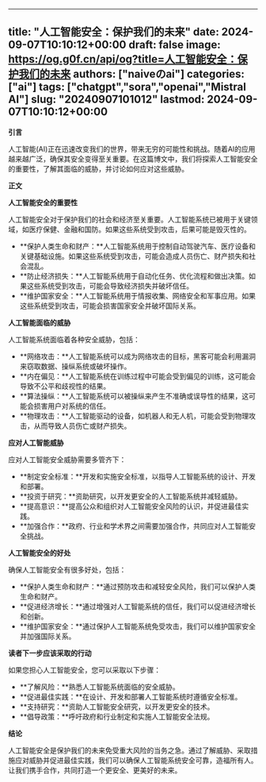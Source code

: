 
---
title: "人工智能安全：保护我们的未来"
date: 2024-09-07T10:10:12+00:00
draft: false
image: https://og.g0f.cn/api/og?title=人工智能安全：保护我们的未来
authors: ["naiveのai"]
categories: ["ai"]
tags: ["chatgpt","sora","openai","Mistral AI"]
slug: "20240907101012"
lastmod: 2024-09-07T10:10:12+00:00
---
**引言**

人工智能(AI)正在迅速改变我们的世界，带来无穷的可能性和挑战。随着AI的应用越来越广泛，确保其安全变得至关重要。在这篇博文中，我们将探索人工智能安全的重要性，了解其面临的威胁，并讨论如何应对这些威胁。

**正文**

**人工智能安全的重要性**

人工智能安全对于保护我们的社会和经济至关重要。人工智能系统已被用于关键领域，如医疗保健、金融和国防。如果这些系统受到攻击，后果可能是毁灭性的。

* **保护人类生命和财产：**人工智能系统用于控制自动驾驶汽车、医疗设备和关键基础设施。如果这些系统受到攻击，可能会造成人员伤亡、财产损失和社会混乱。
* **防止经济损失：**人工智能系统用于自动化任务、优化流程和做出决策。如果这些系统受到攻击，可能会导致经济损失并破坏信任。
* **维护国家安全：**人工智能系统用于情报收集、网络安全和军事应用。如果这些系统受到攻击，可能会损害国家安全并破坏国际关系。

**人工智能面临的威胁**

人工智能系统面临着各种安全威胁，包括：

* **网络攻击：**人工智能系统可以成为网络攻击的目标，黑客可能会利用漏洞来窃取数据、操纵系统或破坏操作。
* **内在偏见：**人工智能系统在训练过程中可能会受到偏见的训练，这可能会导致不公平和歧视性的结果。
* **算法操纵：**人工智能系统可以被操纵来产生不准确或误导性的结果，这可能会损害用户对系统的信任。
* **物理攻击：**人工智能驱动的设备，如机器人和无人机，可能会受到物理攻击，从而导致人员伤亡或财产损失。

**应对人工智能威胁**

应对人工智能安全威胁需要多管齐下：

* **制定安全标准：**开发和实施安全标准，以指导人工智能系统的设计、开发和部署。
* **投资于研究：**资助研究，以开发更安全的人工智能系统并减轻威胁。
* **提高意识：**提高公众和组织对人工智能安全风险的认识，并促进最佳实践。
* **加强合作：**政府、行业和学术界之间需要加强合作，共同应对人工智能安全挑战。

**人工智能安全的好处**

确保人工智能安全有很多好处，包括：

* **保护人类生命和财产：**通过预防攻击和减轻安全风险，我们可以保护人类生命和财产。
* **促进经济增长：**通过增强对人工智能系统的信任，我们可以促进经济增长和创新。
* **维护国家安全：**通过保护人工智能系统免受攻击，我们可以维护国家安全并加强国际关系。

**读者下一步应该采取的行动**

如果您担心人工智能安全，您可以采取以下步骤：

* **了解风险：**熟悉人工智能系统面临的安全威胁。
* **促进最佳实践：**在设计、开发和部署人工智能系统时遵循安全标准。
* **支持研究：**资助人工智能安全研究，以开发更安全的技术。
* **倡导政策：**呼吁政府和行业制定和实施人工智能安全法规。

**结论**

人工智能安全是保护我们的未来免受重大风险的当务之急。通过了解威胁、采取措施应对威胁并促进最佳实践，我们可以确保人工智能系统安全可靠，造福所有人。让我们携手合作，共同打造一个更安全、更美好的未来。